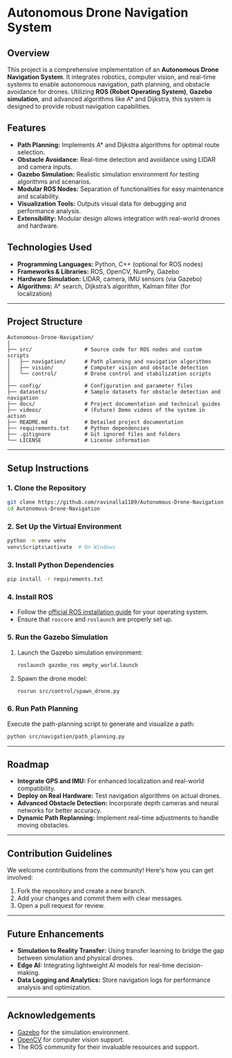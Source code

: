 # Autonomous Drone Navigation System

## Overview
This project is a comprehensive implementation of an **Autonomous Drone Navigation System**. It integrates robotics, computer vision, and real-time systems to enable autonomous navigation, path planning, and obstacle avoidance for drones. Utilizing **ROS (Robot Operating System)**, **Gazebo simulation**, and advanced algorithms like A* and Dijkstra, this system is designed to provide robust navigation capabilities. 

## Features
- **Path Planning:** Implements A* and Dijkstra algorithms for optimal route selection.
- **Obstacle Avoidance:** Real-time detection and avoidance using LIDAR and camera inputs.
- **Gazebo Simulation:** Realistic simulation environment for testing algorithms and scenarios.
- **Modular ROS Nodes:** Separation of functionalities for easy maintenance and scalability.
- **Visualization Tools:** Outputs visual data for debugging and performance analysis.
- **Extensibility:** Modular design allows integration with real-world drones and hardware.

## Technologies Used
- **Programming Languages:** Python, C++ (optional for ROS nodes)
- **Frameworks & Libraries:** ROS, OpenCV, NumPy, Gazebo
- **Hardware Simulation:** LIDAR, camera, IMU sensors (via Gazebo)
- **Algorithms:** A* search, Dijkstra’s algorithm, Kalman filter (for localization)

---

## Project Structure
```plaintext
Autonomous-Drone-Navigation/
│
├── src/                 # Source code for ROS nodes and custom scripts
│   ├── navigation/      # Path planning and navigation algorithms
│   ├── vision/          # Computer vision and obstacle detection
│   └── control/         # Drone control and stabilization scripts
│
├── config/              # Configuration and parameter files
├── datasets/            # Sample datasets for obstacle detection and navigation
├── docs/                # Project documentation and technical guides
├── videos/              # (Future) Demo videos of the system in action
├── README.md            # Detailed project documentation
├── requirements.txt     # Python dependencies
├── .gitignore           # Git ignored files and folders
└── LICENSE              # License information
```

---

## Setup Instructions

### 1. Clone the Repository
```bash
git clone https://github.com/ravinalla1109/Autonomous-Drone-Navigation
cd Autonomous-Drone-Navigation
```

### 2. Set Up the Virtual Environment
```bash
python -m venv venv
venv\Scripts\activate  # On Windows
```

### 3. Install Python Dependencies
```bash
pip install -r requirements.txt
```

### 4. Install ROS
- Follow the [official ROS installation guide](http://wiki.ros.org/ROS/Installation) for your operating system.
- Ensure that `roscore` and `roslaunch` are properly set up.

### 5. Run the Gazebo Simulation
1. Launch the Gazebo simulation environment:
   ```bash
   roslaunch gazebo_ros empty_world.launch
   ```
2. Spawn the drone model:
   ```bash
   rosrun src/control/spawn_drone.py
   ```

### 6. Run Path Planning
Execute the path-planning script to generate and visualize a path:
```bash
python src/navigation/path_planning.py
```

---

## Roadmap
- **Integrate GPS and IMU:** For enhanced localization and real-world compatibility.
- **Deploy on Real Hardware:** Test navigation algorithms on actual drones.
- **Advanced Obstacle Detection:** Incorporate depth cameras and neural networks for better accuracy.
- **Dynamic Path Replanning:** Implement real-time adjustments to handle moving obstacles.

---

## Contribution Guidelines
We welcome contributions from the community! Here's how you can get involved:
1. Fork the repository and create a new branch.
2. Add your changes and commit them with clear messages.
3. Open a pull request for review.

---

## Future Enhancements
- **Simulation to Reality Transfer:** Using transfer learning to bridge the gap between simulation and physical drones.
- **Edge AI:** Integrating lightweight AI models for real-time decision-making.
- **Data Logging and Analytics:** Store navigation logs for performance analysis and optimization.

---

## Acknowledgements
- [Gazebo](http://gazebosim.org/) for the simulation environment.
- [OpenCV](https://opencv.org/) for computer vision support.
- The ROS community for their invaluable resources and support.
```
